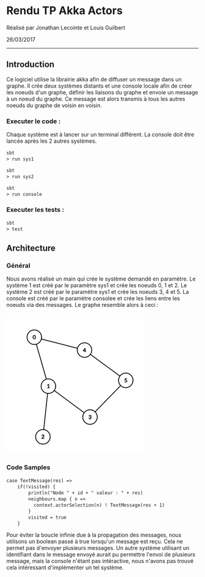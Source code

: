 # Rendu TP Akka Actors
Réalisé par Jonathan Lecointe et Louis Guilbert

26/03/2017

---

## Introduction
Ce logiciel utilise la librairie akka afin de diffuser un message dans un graphe.
Il crée deux systèmes distants et une console locale afin de créer les noeuds d'un graphe, définir les liaisons du graphe et envoie un message à un noeud du graphe.
Ce message est alors transmis à tous les autres noeuds du graphe de voisin en voisin.

### Executer le code :
Chaque système est à lancer sur un terminal différent.
La console doit être lancée après les 2 autres systèmes.
```
sbt
> run sys1
```

```
sbt
> run sys2
```

```
sbt
> run console
```

### Executer les tests : 
```
sbt
> test
```

## Architecture

### Général
Nous avons réalisé un main qui crée le système demandé en paramètre.
Le système 1 est créé par le paramètre sys1 et crée les noeuds 0, 1 et 2.
Le système 2 est créé par le paramètre sys1 et crée les noeuds 3, 4 et 5.
La console est créé par le paramètre consolee et crée les liens entre les noeuds via des messages.
Le graphe resemble alors à ceci : 

![Graphe représenté](img/graph.PNG)

### Code Samples
```
case TextMessage(res) =>
	if(!visited) {				
		println("Node " + id + " valeur : " + res)
		neighbours.map { n =>
		  context.actorSelection(n) ! TextMessage(res + 1)
		}
		visited = true
	}
```
Pour éviter la boucle infinie due à la propagation des messages, nous utilisons un boolean passé à true lorsqu'un message est reçu.
Cela ne permet pas d'envoyer plusieurs messages. Un autre système utilisant un identifiant dans le message envoyé aurait pu permettre l'envoi de plusieurs message, mais la console n'étant pas intéractive, nous n'avons pas trouvé cela intéressant d'implémenter un tel système.
